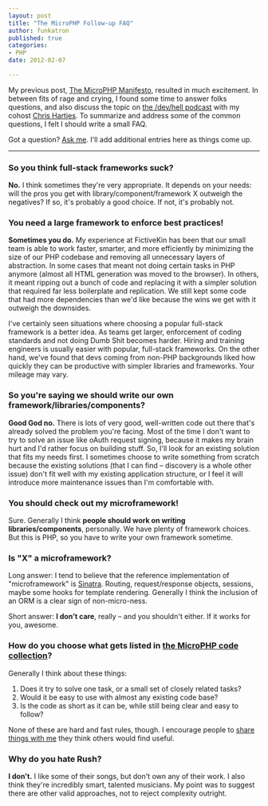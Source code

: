 ```yaml
---
layout: post
title: "The MicroPHP Follow-up FAQ"
author: funkatron
published: true
categories:
- PHP
date: 2012-02-07

---
```


My previous post, [The MicroPHP Manifesto](http://funkatron.com/posts/the-microphp-manifesto.html), resulted in much excitement. In between fits of rage and crying, I found some time to answer folks questions, and also discuss the topic on [the /dev/hell podcast](http://devhell.info) with my cohost [Chris Hartjes](http://littlehart.net). To summarize and address some of the common questions, I felt I should write a small FAQ.

Got a question? [Ask me](/contact.html). I'll add additional entries here as things come up.

<hr>

### So you think full-stack frameworks suck?

  **No.** I think sometimes they're very appropriate. It depends on your needs: will the pros you get with library/component/framework X outweigh the negatives? If so, it's probably a good choice. If not, it's probably not.

### You need a large framework to enforce best practices!

  **Sometimes you do.** My experience at FictiveKin has been that our small team is able to work faster, smarter, and more efficiently by minimizing the size of our PHP codebase and removing all unnecessary layers of abstraction. In some cases that meant not doing certain tasks in PHP anymore (almost all HTML generation was moved to the browser). In others, it meant ripping out a bunch of code and replacing it with a simpler solution that required far less boilerplate and replication. We still kept some code that had more dependencies than we'd like because the wins we get with it outweigh the downsides.

  I've certainly seen situations where choosing a popular full-stack framework is a better idea. As teams get larger, enforcement of coding standards and not doing Dumb Shit becomes harder. Hiring and training engineers is usually easier with popular, full-stack frameworks. On the other hand, we've found that devs coming from non-PHP backgrounds liked how quickly they can be productive with simpler libraries and frameworks. Your mileage may vary.

### So you're saying we should write our own framework/libraries/components?

  **Good God no.** There is lots of very good, well-written code out there that's already solved the problem you're facing. Most of the time I don't want to try to solve an issue like oAuth request signing, because it makes my brain hurt and I'd rather focus on building stuff. So, I'll look for an existing solution that fits my needs first. I sometimes choose to write something from scratch because the existing solutions (that I can find – discovery is a whole other issue) don't fit well with my existing application structure, or I feel it will introduce more maintenance issues than I'm comfortable with.

### You should check out my microframework!

  Sure. Generally I think **people should work on writing libraries/components**, personally. We have plenty of framework choices. But this is PHP, so you have to write your own framework sometime.

### Is "X" a microframework?

  Long answer: I tend to believe that the reference implementation of "microframework" is [Sinatra](http://www.sinatrarb.com/). Routing, request/response objects, sessions, maybe some hooks for template rendering. Generally I think the inclusion of an ORM is a clear sign of non-micro-ness.

  Short answer: **I don't care**, really – and you shouldn't either. If it works for you, awesome.

### How do you choose what gets listed in [the MicroPHP code collection](http://microphp.org/code.html)?

  Generally I think about these things:

  1. Does it try to solve one task, or a small set of closely related tasks?
  2. Would it be easy to use with almost any existing code base?
  3. Is the code as short as it can be, while still being clear and easy to follow?

  None of these are hard and fast rules, though. I encourage people to [share things with me](mailto:coj@funkatron.com?subject=MicroPHP) they think others would find useful.

### Why do you hate Rush?

  **I don't.** I like some of their songs, but don't own any of their work. I also think they're incredibly smart, talented musicians. My point was to suggest there are other valid approaches, not to reject complexity outright.